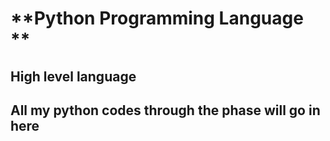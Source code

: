 # **Python Programming Language **
## High level language
## All my python codes through the phase will go in here
